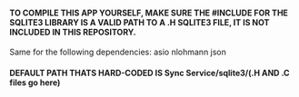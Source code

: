 #### TO COMPILE THIS APP YOURSELF, MAKE SURE THE #INCLUDE FOR THE SQLITE3 LIBRARY IS A VALID PATH TO A .H SQLITE3 FILE, IT IS NOT INCLUDED IN THIS REPOSITORY.
Same for the following dependencies:
asio
nlohmann json
#### DEFAULT PATH THATS HARD-CODED IS Sync Service/sqlite3/(.H AND .C files go here)
